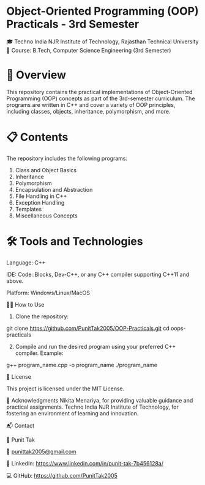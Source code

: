 
# Object-Oriented Programming (OOP) Practicals - 3rd Semester

🎓 Techno India NJR Institute of Technology, Rajasthan Technical University
📁 Course: B.Tech, Computer Science Engineering (3rd Semester)

# 📜 Overview
This repository contains the practical implementations of Object-Oriented Programming (OOP) concepts as part of the 3rd-semester curriculum. The programs are written in C++ and cover a variety of OOP principles, including classes, objects, inheritance, polymorphism, and more.


# 📋 Contents

The repository includes the following programs:

  1. Class and Object Basics
  2. Inheritance
  3. Polymorphism
  4. Encapsulation and Abstraction
  5. File Handling in C++
  6. Exception Handling
  7. Templates
  8. Miscellaneous Concepts

#  🛠️ Tools and Technologies    

Language: C++

IDE: Code::Blocks, Dev-C++, or any C++ compiler supporting C++11 and above.

Platform: Windows/Linux/MacOS

🧑‍💻 How to Use

1. Clone the repository:

git clone https://github.com/PunitTak2005/OOP-Practicals.git
cd oops-practicals

2. Compile and run the desired program using your preferred C++ compiler. Example:

g++ program_name.cpp -o program_name
./program_name

📝 License

This project is licensed under the MIT License.

🤝 Acknowledgments
Nikita Menariya, for providing valuable guidance and practical assignments.
Techno India NJR Institute of Technology, for fostering an environment of learning and innovation.

📬 Contact

👤 Punit Tak

📧 punittak2005@gmail.com

🔗 LinkedIn: https://www.linkedin.com/in/punit-tak-7b456128a/

💻 GitHub: https://github.com/PunitTak2005


  
